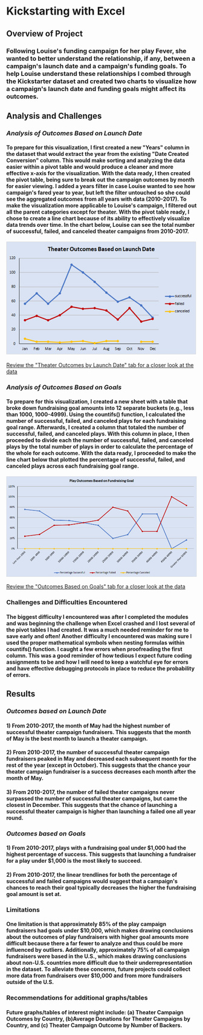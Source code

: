 # **Kickstarting with Excel**

## **Overview of Project**

### Following Louise's funding campaign for her play Fever, she wanted to better understand the relationship, if any, between a campaign's launch date and a campaign's funding goals. To help Louise understand these relationships I combed through the Kickstarter dataset and created two charts to visualize how a campaign's launch date and funding goals might affect its outcomes.

## **Analysis and Challenges**

### _Analysis of Outcomes Based on Launch Date_

#### To prepare for this visualization, I first created a new "Years" column in the dataset that would extract the year from the existing "Date Created Conversion" column. This would make sorting and analyzing the data easier within a pivot table and would produce a cleaner and more effective x-axis for the visualization. With the data ready, I then created the pivot table, being sure to break out the campaign outcomes by month for easier viewing. I added a years filter in case Louise wanted to see how campaign's fared year to year, but left the filter untouched so she could see the aggregated outcomes from all years with data (2010-2017). To make the visualization more applicable to Louise's campaign, I filtered out all the parent categories except for theater. With the pivot table ready, I chose to create a line chart because of its ability to effectively visualize data trends over time. In the chart below, Louise can see the total number of successful, failed, and canceled theater campaigns from 2010-2017.

![](Theater_Outcomes_vs_Launch.png)

[Review the "Theater Outcomes by Launch Date" tab for a closer look at the data](Kickstarter_Challenge.xlsx)

### _Analysis of Outcomes Based on Goals_

#### To prepare for this visualization, I created a new sheet with a table that broke down fundraising goal amounts into 12 separate buckets (e.g., less than 1000, 1000-4999). Using the countifs() function, I calculated the number of successful, failed, and canceled plays for each fundraising goal range. Afterwards, I created a column that totaled the number of successful, failed, and canceled plays. With this column in place, I then proceeded to divide each the number of successful, failed, and canceled plays by the total number of plays in order to calculate the percentage of the whole for each outcome. With the data ready, I proceeded to make the line chart below that plotted the percentage of successful, failed, and canceled plays across each fundraising goal range.

![](Outcomes_vs_Goals.png)

[Review the "Outcomes Based on Goals" tab for a closer look at the data](Kickstarter_Challenge.xlsx)

### **Challenges and Difficulties Encountered**

#### The biggest difficulty I encountered was after I completed the modules and was beginning the challenge when Excel crashed and I lost several of the pivot tables I had created. It was a much needed reminder for me to save early and often! Another difficulty I encountered was making sure I used the proper mathematical symbols when nesting formulas within countifs() function. I caught a few errors when proofreading the first column. This was a good reminder of how tedious I expect future coding assignments to be and how I will need to keep a watchful eye for errors and have effective debugging protocols in place to reduce the probability of errors.

## **Results**

### _Outcomes based on Launch Date_

#### 1) From 2010-2017, the month of May had the highest number of successful theater campaign fundraisers. This suggests that the month of May is the best month to launch a theater campaign.

#### 2) From 2010-2017, the number of successful theater campaign fundraisers peaked in May and decreased each subsequent month for the rest of the year (except in October). This suggests that the chance your theater campaign fundraiser is a success decreases each month after the month of May.

#### 3) From 2010-2017, the number of failed theater campaigns never surpassed the number of successful theater campaigns, but came the closest in December. This suggests that the chance of launching a successful theater campaign is higher than launching a failed one all year round.

### _Outcomes based on Goals_

#### 1) From 2010-2017, plays with a fundraising goal under $1,000 had the highest percentage of success. This suggests that launching a fundraiser for a play under $1,000 is the most likely to succeed.

#### 2) From 2010-2017, the linear trendlines for both the percentage of successful and failed campaigns would suggest that a campaign's chances to reach their goal typically decreases the higher the fundraising goal amount is set at.

### **Limitations**

#### One limitation is that approximately 85% of the play campaign fundraisers had goals under $10,000, which makes drawing conclusions about the outcomes of play fundraisers with higher goal amounts more difficult because there a far fewer to analyze and thus could be more influenced by outliers. Additionally, approximately 75% of all campaign fundraisers were based in the U.S., which makes drawing conclusions about non-U.S. countries more difficult due to their underrepresentation in the dataset. To alleviate these concerns, future projects could collect more data from fundraisers over $10,000 and from more fundraisers outside of the U.S.

### **Recommendations for additional graphs/tables**

#### Future graphs/tables of interest might include: (a) Theater Campaign Outcomes by Country, (b)Average Donations for Theater Campaigns by Country, and (c) Theater Campaign Outcome by Number of Backers.
